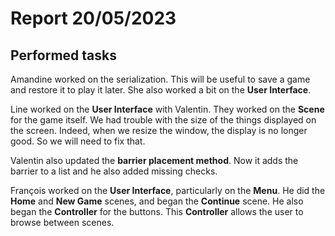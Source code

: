 # Report 20/05/2023

## Performed tasks

Amandine worked on the serialization. This will be useful to save a game and restore it to play it later. She also worked a bit on the __User Interface__.

Line worked on the __User Interface__ with Valentin. They worked on the __Scene__ for the game itself. We had trouble with the size of the things displayed on the screen. Indeed, when we resize the window, the display is no longer good. So we will need to fix that.

Valentin also updated the __barrier placement method__. Now it adds the barrier to a list and he also added missing checks.

François worked on the __User Interface__, particularly on the __Menu__. He did the __Home__ and __New Game__ scenes, and began the __Continue__ scene. He also began the __Controller__ for the buttons. This __Controller__ allows the user to browse between scenes.
